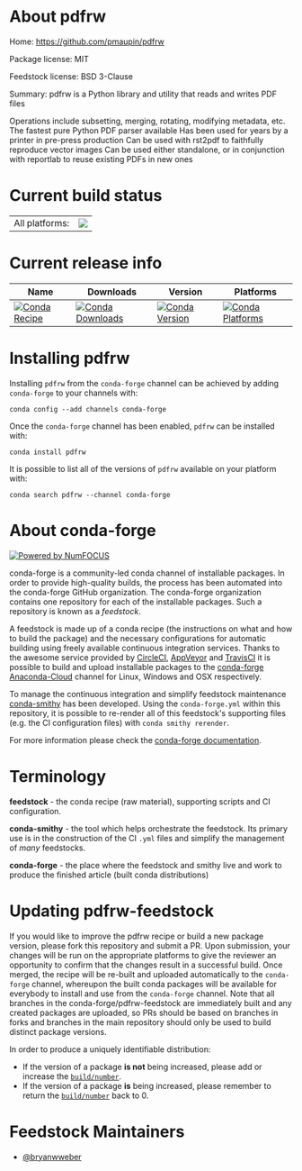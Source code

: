 About pdfrw
===========

Home: https://github.com/pmaupin/pdfrw

Package license: MIT

Feedstock license: BSD 3-Clause

Summary: pdfrw is a Python library and utility that reads and writes PDF files

Operations include subsetting, merging, rotating, modifying metadata, etc.
The fastest pure Python PDF parser available
Has been used for years by a printer in pre-press production
Can be used with rst2pdf to faithfully reproduce vector images
Can be used either standalone, or in conjunction with reportlab to reuse existing PDFs in new ones


Current build status
====================


<table><tr><td>All platforms:</td>
    <td>
      <a href="https://dev.azure.com/conda-forge/feedstock-builds/_build/latest?definitionId=4566&branchName=master">
        <img src="https://dev.azure.com/conda-forge/feedstock-builds/_apis/build/status/pdfrw-feedstock?branchName=master">
      </a>
    </td>
  </tr>
</table>

Current release info
====================

| Name | Downloads | Version | Platforms |
| --- | --- | --- | --- |
| [![Conda Recipe](https://img.shields.io/badge/recipe-pdfrw-green.svg)](https://anaconda.org/conda-forge/pdfrw) | [![Conda Downloads](https://img.shields.io/conda/dn/conda-forge/pdfrw.svg)](https://anaconda.org/conda-forge/pdfrw) | [![Conda Version](https://img.shields.io/conda/vn/conda-forge/pdfrw.svg)](https://anaconda.org/conda-forge/pdfrw) | [![Conda Platforms](https://img.shields.io/conda/pn/conda-forge/pdfrw.svg)](https://anaconda.org/conda-forge/pdfrw) |

Installing pdfrw
================

Installing `pdfrw` from the `conda-forge` channel can be achieved by adding `conda-forge` to your channels with:

```
conda config --add channels conda-forge
```

Once the `conda-forge` channel has been enabled, `pdfrw` can be installed with:

```
conda install pdfrw
```

It is possible to list all of the versions of `pdfrw` available on your platform with:

```
conda search pdfrw --channel conda-forge
```


About conda-forge
=================

[![Powered by NumFOCUS](https://img.shields.io/badge/powered%20by-NumFOCUS-orange.svg?style=flat&colorA=E1523D&colorB=007D8A)](http://numfocus.org)

conda-forge is a community-led conda channel of installable packages.
In order to provide high-quality builds, the process has been automated into the
conda-forge GitHub organization. The conda-forge organization contains one repository
for each of the installable packages. Such a repository is known as a *feedstock*.

A feedstock is made up of a conda recipe (the instructions on what and how to build
the package) and the necessary configurations for automatic building using freely
available continuous integration services. Thanks to the awesome service provided by
[CircleCI](https://circleci.com/), [AppVeyor](https://www.appveyor.com/)
and [TravisCI](https://travis-ci.com/) it is possible to build and upload installable
packages to the [conda-forge](https://anaconda.org/conda-forge)
[Anaconda-Cloud](https://anaconda.org/) channel for Linux, Windows and OSX respectively.

To manage the continuous integration and simplify feedstock maintenance
[conda-smithy](https://github.com/conda-forge/conda-smithy) has been developed.
Using the ``conda-forge.yml`` within this repository, it is possible to re-render all of
this feedstock's supporting files (e.g. the CI configuration files) with ``conda smithy rerender``.

For more information please check the [conda-forge documentation](https://conda-forge.org/docs/).

Terminology
===========

**feedstock** - the conda recipe (raw material), supporting scripts and CI configuration.

**conda-smithy** - the tool which helps orchestrate the feedstock.
                   Its primary use is in the construction of the CI ``.yml`` files
                   and simplify the management of *many* feedstocks.

**conda-forge** - the place where the feedstock and smithy live and work to
                  produce the finished article (built conda distributions)


Updating pdfrw-feedstock
========================

If you would like to improve the pdfrw recipe or build a new
package version, please fork this repository and submit a PR. Upon submission,
your changes will be run on the appropriate platforms to give the reviewer an
opportunity to confirm that the changes result in a successful build. Once
merged, the recipe will be re-built and uploaded automatically to the
`conda-forge` channel, whereupon the built conda packages will be available for
everybody to install and use from the `conda-forge` channel.
Note that all branches in the conda-forge/pdfrw-feedstock are
immediately built and any created packages are uploaded, so PRs should be based
on branches in forks and branches in the main repository should only be used to
build distinct package versions.

In order to produce a uniquely identifiable distribution:
 * If the version of a package **is not** being increased, please add or increase
   the [``build/number``](https://conda.io/docs/user-guide/tasks/build-packages/define-metadata.html#build-number-and-string).
 * If the version of a package **is** being increased, please remember to return
   the [``build/number``](https://conda.io/docs/user-guide/tasks/build-packages/define-metadata.html#build-number-and-string)
   back to 0.

Feedstock Maintainers
=====================

* [@bryanwweber](https://github.com/bryanwweber/)


<!-- dummy commit to enable rerendering -->

